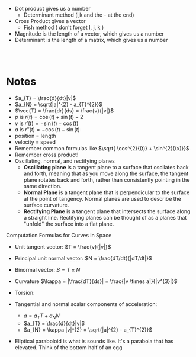 - Dot product gives us a number
  - Determinant method (ijk and the - at the end)
- Cross Product gives a vector
  - Fish method ( don't forget I, j, k )
- Magnitude is the length of a vector, which gives us a number
- Determinant is the length of a matrix, which gives us a number





<br></br>


# Notes

- $a_{T} = \frac{d}{dt}|v|$
- $a_{N} = \sqrt{|a|^{2} - a_{T}^{2}}$
- $\vec{T} = \frac{dr}{ds} = \frac{v}{|v|}$
- $p$ is $r(t) = \cos{(t)} + \sin{(t)} - 2$
- $v$ is $r'(t) = -\sin{(t)} + \cos{(t)}$
- $a$ is $r''(t) = -\cos{(t)} - \sin{(t)}$
- position = length 
- velocity = speed
- Remember common formulas like $\sqrt{ \cos^{2}{(t)} + \sin^{2}{(x)}}$
- Remember cross product!
- Oscillating, normal, and rectifying planes
  - __Oscillating plane__ is a tangent plane to a surface that oscilates back and forth, meaning that as you move along the surface, the tangent plane rotates back and forth, rather than consistently pointing in the same direction.
  - __Normal Plane__ is a tangent plane that is perpendicular to the surface at the point of tangency. Normal planes are used to describe the surface curvature.
  - __Rectifying Plane__ is a tangent plane that intersects the surface along a straight line. Rectifying planes can be thought of as a planes that "unfold" the surface into a flat plane.
  
Computation Formulas for Curves in Space
- Unit tangent vector: $T = \frac{v}{|v|}$
- Principal unit normal vector: $N = \frac{dT/dt}{|dT/dt|}$
- Binormal vector: $B = T \times N$
- Curvature $\kappa = |\frac{dT}{ds}| = \frac{|v \times a|}{|v^{3}|}$
- Torsion: 
- Tangential and normal scalar components of acceleration: 
  - $a = a_{T}T + a_{N}N$
  - $a_{T} = \frac{d}{dt}|v|$
  - $a_{N} = \kappa |v|^{2} = \sqrt{|a|^{2} - a_{T}^{2}}$


- Eliptical paraboloid is what is sounds like. It's a parabola that has elevated. Think of the bottom half of an egg
